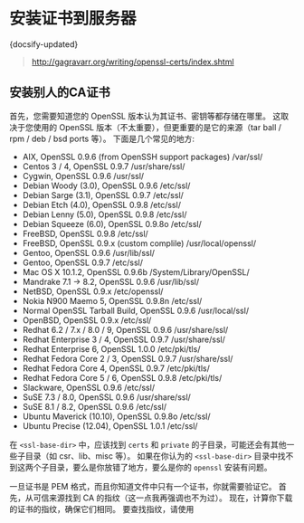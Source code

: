 # 安装证书到服务器
{docsify-updated}

> http://gagravarr.org/writing/openssl-certs/index.shtml

## 安装别人的CA证书
首先，您需要知道您的 OpenSSL 版本认为其证书、密钥等都存储在哪里。 这取决于您使用的 OpenSSL 版本（不太重要），但更重要的是它的来源（tar ball / rpm / deb / bsd ports 等）。 下面是几个常见的地方:
+ AIX, OpenSSL 0.9.6 (from OpenSSH support packages) /var/ssl/
+ Centos 3 / 4, OpenSSL 0.9.7 /usr/share/ssl/
+ Cygwin, OpenSSL 0.9.6 /usr/ssl/
+ Debian Woody (3.0), OpenSSL 0.9.6 /etc/ssl/
+ Debian Sarge (3.1), OpenSSL 0.9.7 /etc/ssl/
+ Debian Etch (4.0), OpenSSL 0.9.8 /etc/ssl/
+ Debian Lenny (5.0), OpenSSL 0.9.8 /etc/ssl/
+ Debian Squeeze (6.0), OpenSSL 0.9.8o /etc/ssl/
+ FreeBSD, OpenSSL 0.9.8 /etc/ssl/
+ FreeBSD, OpenSSL 0.9.x (custom complile) /usr/local/openssl/
+ Gentoo, OpenSSL 0.9.6 /usr/lib/ssl/
+ Gentoo, OpenSSL 0.9.7 /etc/ssl/
+ Mac OS X 10.1.2, OpenSSL 0.9.6b /System/Library/OpenSSL/
+ Mandrake 7.1 -> 8.2, OpenSSL 0.9.6 /usr/lib/ssl/
+ NetBSD, OpenSSL 0.9.x /etc/openssl/
+ Nokia N900 Maemo 5, OpenSSL 0.9.8n /etc/ssl/
+ Normal OpenSSL Tarball Build, OpenSSL 0.9.6 /usr/local/ssl/
+ OpenBSD, OpenSSL 0.9.x /etc/ssl/
+ Redhat 6.2 / 7.x / 8.0 / 9, OpenSSL 0.9.6 /usr/share/ssl/
+ Redhat Enterprise 3 / 4, OpenSSL 0.9.7 /usr/share/ssl/
+ Redhat Enterprise 6, OpenSSL 1.0.0 /etc/pki/tls/
+ Redhat Fedora Core 2 / 3, OpenSSL 0.9.7 /usr/share/ssl/
+ Redhat Fedora Core 4, OpenSSL 0.9.7 /etc/pki/tls/
+ Redhat Fedora Core 5 / 6, OpenSSL 0.9.8 /etc/pki/tls/
+ Slackware, OpenSSL 0.9.6 /etc/ssl/
+ SuSE 7.3 / 8.0, OpenSSL 0.9.6 /usr/share/ssl/
+ SuSE 8.1 / 8.2, OpenSSL 0.9.6 /etc/ssl/
+ Ubuntu Maverick (10.10), OpenSSL 0.9.8o /etc/ssl/
+ Ubuntu Precise (12.04), OpenSSL 1.0.1 /etc/ssl/

在 `<ssl-base-dir>` 中，应该找到 `certs` 和 `private` 的子目录，可能还会有其他一些子目录（如 csr、lib、misc 等）。 如果在你认为的 `<ssl-base-dir>` 目录中找不到这两个子目录，要么是你放错了地方，要么是你的 `openssl` 安装有问题。 


一旦证书是 PEM 格式，而且你知道文件中只有一个证书，你就需要验证它。 首先，从可信来源找到 CA 的指纹（这一点我再强调也不为过）。 现在，计算你下载的证书的指纹，确保它们相同。 要查找指纹，请使用
